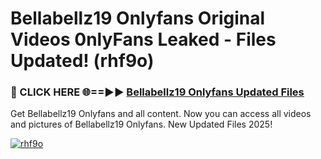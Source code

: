 # Bellabellz19 Onlyfans Original Videos 0nlyFans Leaked - Files Updated! (rhf9o)

<h3>🔴 CLICK HERE 🌐==►► <a href="https://tinyurl.com/ehrbuxhb" rel="nofollow">Bellabellz19 Onlyfans Updated Files</a></h3>

Get Bellabellz19 Onlyfans and all content. Now you can access all videos and pictures of Bellabellz19 Onlyfans. New Updated Files 2025!

[![rhf9o](https://i.imgur.com/lVYEuWS.gif)](https://tinyurl.com/ehrbuxhb)
